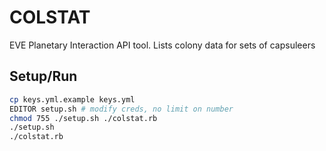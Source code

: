 # COLSTAT
EVE Planetary Interaction API tool.  Lists colony data for sets of capsuleers

## Setup/Run
```bash
cp keys.yml.example keys.yml
EDITOR setup.sh # modify creds, no limit on number
chmod 755 ./setup.sh ./colstat.rb
./setup.sh
./colstat.rb
```